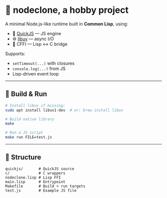 # 🔨 nodeclone, a hobby project

A minimal Node.js-like runtime built in **Common Lisp**, using:

* 🧠 [QuickJS](https://bellard.org/quickjs/) — JS engine
* ⚙️ [libuv](https://libuv.org/) — async I/O
* 🧵 CFFI — Lisp ↔ C bridge

Supports:

* `setTimeout(...)` with closures
* `console.log(...)` from JS
* Lisp-driven event loop

---

## 💠 Build & Run

```bash
# Install libuv if missing:
sudo apt install libuv1-dev  # or: brew install libuv

# Build native library
make

# Run a JS script
make run FILE=test.js
```

---

## 📁 Structure

```
quickjs/       # QuickJS source
c/             # C wrappers
nodeclone.lisp # Lisp FFI
main.lisp      # Entrypoint
Makefile       # Build + run targets
test.js        # Example JS file
```
